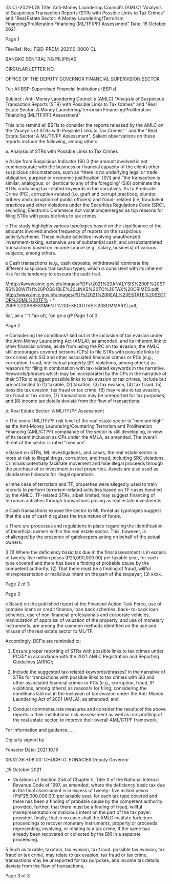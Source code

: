 ID: CL-2021-078
Title: Anti-Money Laundering Council's (AMLC) "Analysis of Suspicious Transaction Reports (STR) with Possible Links to Tax Crimes" and "Real Estate Sector: A Money Laundering/Terrorism Financing/Proliferation Financing (ML/TF/PF) Assessment"
Date: 15 October 2021

Page 1

File/Ref. No.: FSID-PRDM-202110-0080_CL

BANGKO SENTRAL NG PILIPINAS

CIRCULAR LETTER NO.

OFFICE OF THE DEPUTY GOVERNOR FINANCIAL SUPERVISION SECTOR

To : All BSP-Supervised Financial Institutions (BSFIs)

Subject : Anti-Money Laundering Council's (AMLC) "Analysis of Suspicious Transaction Reports (STR) with Possible Links to Tax Crimes" and "Real Estate Sector: A Money Laundering/Terrorism Financing/Proliferation Financing (ML/TF/PF) Assessment"

This is to remind all BSFls to consider the reports released by the AMLC on the "Analysis of STRs with Possible Links to Tax Crimes" ' and the "Real Estate Sector: A ML/TF/PF Assessment". Salient observations on these reports include the following, among others:

a. Analysis of STRs with Possible Links to Tax Crimes

e Aside from Suspicious Indicator (SI) 3 (the amount involved is not commensurate with the business or financial capacity of the client) other suspicious circumstances, such as “there is no underlying legal or trade obligation, purpose or economic justification’ (S\1) and “the transaction is similar, analogous, or identical to any of the foregoing’ (SI6) dominate the STRs containing tax-related keywords in the narratives. As to Predicate Crime (PC), corruption-related (i.e, graft and corrupt practices, plunder, bribery and corruption of public officers) and fraud- related (i.e, fraudulent practices and other violations under the Securities Regulations Code [SRC], swindling, Electronic Commerce Act violations)emerged as top reasons for filing STRs with possible links to tax crimes.

e The study highlights various typologies based on the significance of the amounts involved and/or frequency of reports on the suspicious activity/scheme. These include activities involving unauthorized investment-taking, extensive use of substantial cash, and unsubstantiated transactions based on income source (e.g., salary, business) of various subjects, among others.

e Cash transactions (e.g., cash deposits, withdrawals) dominate the different suspicious transaction types, which is consistent with its inherent risk for its tendency to obscure the audit trail.

Mnttp:/Awww.amic.gov.ph/images/PDFs/2021%20ANALYSIS%200F%20STRS%20WITH%20POSS IBLE%20LINKS%20TO%20TAX%20CRIMES.pdf, http://www.amic.gov.ph/images/PDFs/2021%20REAL%20ESTATE%20SECTOR%20ML%20TF% - ° 20PF%20ASSESSMENT%20(EXECUTIVE%20SUMMARY).pdf,

5a”, ae a ‘ “t “an ott, “on ge a g® Page 1 of 3

Page 2

e Considering the conditions? laid out in the inclusion of tax evasion under the Anti-Money Laundering Act (AMLA), as amended, and its inherent link to other financial crimes, aside from using the PC on tax evasion, the AMLC still encourages covered persons (CPs) to file STRs with possible links to tax crimes with SI3 and other associated financial crimes or PCs (e.g., corruption, fraud, intellectual property [IP] violations, among others) as reason/s for filing in combination with tax-related keywords in the narrative. Keywords/phrases which may be incorporated by the CPs in the narrative of their STRs to suggest possible links to tax evasion or tax crimes, include but are not limited to (1) taxable, (2) taxation, (3) tax evasion, (4) tax fraud, (5) possible tax evasion, tax fraud or tax crime, (6) may relate to tax evasion, tax fraud or tax crime, (7) transactions may be unreported for tax purposes, and (8) income tax details deviate from the flow of transactions.

b. Real Estate Sector: A ML/TF/PF Assessment

e The overall ML/TF/PF risk level of the real estate sector is "medium high" as the Anti-Money Laundering/Countering Terrorism and Proliferation Financing (AML/CTPF) compliance of the sector is still developing, in view of its recent inclusion as CPs under the AMLA, as amended. The overall threat of the sector is rated "medium".

e Based on STRs, ML investigations, and cases, the real estate sector is more at risk to illegal drugs, corruption, and fraud, including SRC violations. Criminals potentially facilitate movement and hide illegal proceeds through the purchase of or investment in real properties. Assets are also used as clandestine hideouts for illegal operations.

e Inthe case of terrorism and TF, properties were allegedly used to train recruits to perform terrorism-related activities based on TF cases handled by the AMLC. TF-related STRs, albeit limited, may suggest financing of terrorism activities through transactions posing as real estate investments.

e Cash transactions expose the sector to ML threat as typologies suggest that the use of cash disguises the true nature of funds.

e There are processes and regulations in place regarding the identification of beneficial owners within the real estate sector. This, however, is challenged by the presence of gatekeepers acting on behalf of the actual owners.

3 (1) Where the deficiency basic tax due in the final assessment is in excess of twenty-five million pesos (P25,000,000.00) per taxable year, for each type covered and there has been a finding of probable cause by the competent authority; (2) That there must be a finding of fraud, willful misrepresentation or malicious intent on the part of the taxpayer; (3) xxxx.

Page 2 of 3

Page 3

e Based on the published report of the Financial Action Task Force, use of complex loans or credit finance, loan back schemes, back- to-back loan schemes, use of non-financial professionals and corporate vehicles, manipulation of appraisal of valuation of the property, and use of monetary instruments, are among the common methods identified on the use and misuse of the real estate sector to ML/TF.

Accordingly, BSFls are reminded to:

1. Ensure proper reporting of STRs with possible links to tax crimes under PC35* in accordance with the 2021 AMLC Registration and Reporting Guidelines (ARRG);

2. Include the suggested tax-related keywords/phrases? in the narrative of STRs for transactions with possible links to tax crimes with SI3 and other associated financial crimes or PCs (e.g., corruption, fraud, IP violations, among others) as reason/s for filing, considering the conditions laid out in the inclusion of tax evasion under the Anti-Money Laundering Act of 2001 (AMLA), as amended; and

3. Conduct commensurate measures and consider the results of the above reports in their institutional risk asssessment as well as risk profiling of the real estate sector, to improve their overall AML/CTPF framework.

For information and guidance. _ ,

Digitally signed by

Fonacier Date: 2021.10.15

09:32:36 +08'00' CHUCHI G. FONACIER Deputy Governor

_15 October 2021

* Violations of Section 254 of Chapter Il, Title X of the National Internal Revenue Code of 1997, as amended, where the deficiency basic tax due in the final assessment is in excess of twenty- five million pesos (PhP25,000,000.00) per taxable year, for each tax type covered and there has been a finding of probable cause by the competent authority: provided, further, that there must be a finding of fraud, willful misrepresentation or malicious intent on the part of the tax payer: provided, finally, that in no case shall the AMLC institute forfeiture proceedings to recover monetary instruments, property or proceeds representing, involving, or relating to a tax crime, if the same has already been recovered or collected by the BIR in a separate proceeding.

5 Such as taxable, taxation, tax evasion, tax fraud, possible tax evasion, tax fraud or tax crime, may relate to tax evasion, tax fraud or tax crime, transactions may be unreported for tax purposes, and income tax details deviate from the flow of transactions,

Page 3 of 3